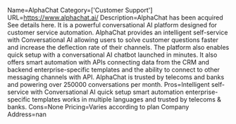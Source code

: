 Name=AlphaChat
Category=['Customer Support']
URL=https://www.alphachat.ai/
Description=AlphaChat has been acquired See details here. It is a powerful conversational AI platform designed for customer service automation. AlphaChat provides an intelligent self-service with Conversational AI allowing users to solve customer questions faster and increase the deflection rate of their channels. The platform also enables quick setup with a conversational AI chatbot launched in minutes. It also offers smart automation with APIs connecting data from the CRM and backend enterprise-specific templates and the ability to connect to other messaging channels with API. AlphaChat is trusted by telecoms and banks and powering over 250000 conversations per month.
Pros=Intelligent self-service with Conversational AI quick setup smart automation enterprise-specific templates works in multiple languages and trusted by telecoms & banks.
Cons=None
Pricing=Varies according to plan
Company Address=nan
